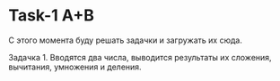 # Task-1 A+B

С этого момента буду решать задачки и загружать их сюда.

Задачка 1. Вводятся два числа, выводится результаты их сложения, вычитания, умножения и деления.

